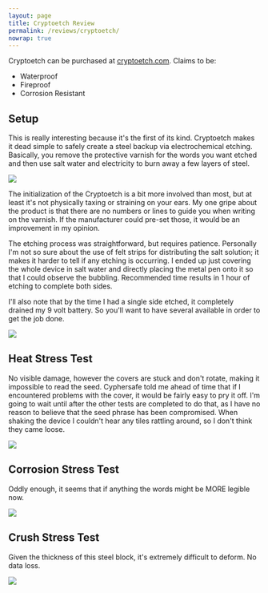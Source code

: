 ```yaml
---
layout: page
title: Cryptoetch Review
permalink: /reviews/cryptoetch/
nowrap: true
---
```

Cryptoetch can be purchased at <a href="https://cryptoetch.com/">cryptoetch.com</a>. Claims to be:
<ul>
	<li>Waterproof</li>
	<li>Fireproof</li>
	<li>Corrosion Resistant</li>
</ul>

## Setup

This is really interesting because it's the first of its kind. Cryptoetch makes it dead simple to safely create a steel backup via electrochemical etching. Basically, you remove the protective varnish for the words you want etched and then use salt water and electricity to burn away a few layers of steel.

<img src="../../img/devices/cryptoetch_setup.jpeg" />

The initialization of the Cryptoetch is a bit more involved than most, but at least it's not physically taxing or straining on your ears. My one gripe about the product is that there are no numbers or lines to guide you when writing on the varnish. If the manufacturer could pre-set those, it would be an improvement in my opinion.

The etching process was straightforward, but requires patience. Personally I'm not so sure about the use of felt strips for distributing the salt solution; it makes it harder to tell if any etching is occurring. I ended up just covering the whole device in salt water and directly placing the metal pen onto it so that I could observe the bubbling. Recommended time results in 1 hour of etching to complete both sides.

I'll also note that by the time I had a single side etched, it completely drained my 9 volt battery. So you'll want to have several available in order to get the job done.

<img src="../../img/devices/cryptoetch_new.jpeg" />

## Heat Stress Test

No visible damage, however the covers are stuck and don't rotate, making it impossible to read the seed. Cyphersafe told me ahead of time that if I encountered problems with the cover, it would be fairly easy to pry it off. I'm going to wait until after the other tests are completed to do that, as I have no reason to believe that the seed phrase has been compromised. When shaking the device I couldn't hear any tiles rattling around, so I don't think they came loose.

<img src="../../img/devices/cryptoetch_heat.jpeg" />

## Corrosion Stress Test

Oddly enough, it seems that if anything the words might be MORE legible now.

<img src="../../img/devices/cryptoetch_acid.jpeg" />

## Crush Stress Test

Given the thickness of this steel block, it's extremely difficult to deform. No data loss.

<img src="../../img/devices/cryptoetch_crush.jpeg" />
